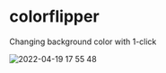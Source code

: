 # colorflipper
Changing background color with 1-click

![2022-04-19 17 55 48](https://user-images.githubusercontent.com/83334765/164033495-8dc90298-5c4b-456e-a37d-dbbe4245d33a.gif)
